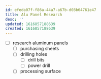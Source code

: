 ```yaml
---
id: efeda07f-f86a-44a7-a67b-d03b64761e47
title: Alu Panel Research
desc: ''
updated: 1616857188639
created: 1616857188639
---
```


- [ ] research aluminum panels
    - [ ] purchasing sheets
    - [ ] drilling holes
        - [ ] drill bits
        - [ ] power drill
    - [ ] processing surface
